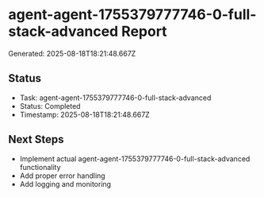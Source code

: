 # agent-agent-1755379777746-0-full-stack-advanced Report

Generated: 2025-08-18T18:21:48.667Z

## Status
- Task: agent-agent-1755379777746-0-full-stack-advanced
- Status: Completed
- Timestamp: 2025-08-18T18:21:48.667Z

## Next Steps
- Implement actual agent-agent-1755379777746-0-full-stack-advanced functionality
- Add proper error handling
- Add logging and monitoring
